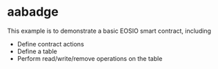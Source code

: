 # aabadge

This example is to demonstrate a basic EOSIO smart contract, including

- Define contract actions
- Define a table
- Perform read/write/remove operations on the table
